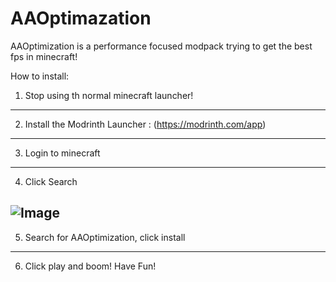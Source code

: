 # AAOptimazation
AAOptimization is a performance focused modpack trying to get the best fps in minecraft!

How to install:

1) Stop using th normal minecraft launcher!
-------------------------------------------
2) Install the Modrinth Launcher : (https://modrinth.com/app)
 ------------------------------------------------------------
3) Login to minecraft
-------------------------------------------------------------------------------------------------
4) Click Search







![Image](https://tinypic.host/images/2023/09/01/Screenshot-2023-09-01-141808.png)
----------------------------------------------------------------------------------------------
5) Search for AAOptimization, click install
 -----------------------------------------
6) Click play and boom! Have Fun!
 
